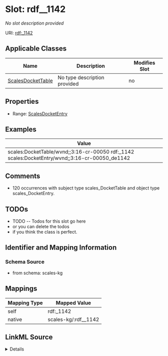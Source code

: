 

# Slot: rdf__1142


_No slot description provided_





URI: [rdf:_1142](http://www.w3.org/1999/02/22-rdf-syntax-ns#_1142)



<!-- no inheritance hierarchy -->





## Applicable Classes

| Name | Description | Modifies Slot |
| --- | --- | --- |
| [ScalesDocketTable](../classes/ScalesDocketTable.md) | No type description provided |  no  |







## Properties

* Range: [ScalesDocketEntry](../classes/ScalesDocketEntry.md)






## Examples

| Value |
| --- |
| scales:DocketTable/wvnd;;3:16-cr-00050 rdf:_1142 scales:DocketEntry/wvnd;;3:16-cr-00050_de1142 |

## Comments

* 120 occurrences with subject type scales_DocketTable and object type scales_DocketEntry.

## TODOs

* TODO -- Todos for this slot go here
* or you can delete the todos
* if you think the class is perfect.

## Identifier and Mapping Information







### Schema Source


* from schema: scales-kg




## Mappings

| Mapping Type | Mapped Value |
| ---  | ---  |
| self | rdf:_1142 |
| native | scales-kg/:rdf__1142 |




## LinkML Source

<details>
```yaml
name: rdf__1142
description: No slot description provided
todos:
- TODO -- Todos for this slot go here
- or you can delete the todos
- if you think the class is perfect.
comments:
- 120 occurrences with subject type scales_DocketTable and object type scales_DocketEntry.
examples:
- value: scales:DocketTable/wvnd;;3:16-cr-00050 rdf:_1142 scales:DocketEntry/wvnd;;3:16-cr-00050_de1142
from_schema: scales-kg
rank: 1000
slot_uri: rdf:_1142
alias: rdf__1142
domain_of:
- scales_DocketTable
range: scales_DocketEntry

```
</details>